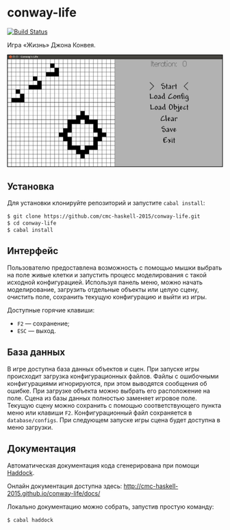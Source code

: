 # conway-life

[![Build Status](https://travis-ci.org/cmc-haskell-2015/conway-life.svg?branch=master)](https://travis-ci.org/cmc-haskell-2015/conway-life)

Игра «Жизнь» Джона Конвея.

![Screenshot](img/screenshot.png)

## Установка

Для установки клонируйте репозиторий и запустите `cabal install`:

```
$ git clone https://github.com/cmc-haskell-2015/conway-life.git
$ cd conway-life
$ cabal install
```

## Интерфейс

Пользователю предоставлена возможность с помощью мышки выбрать на поле живые 
клетки и запустить процесс моделирования с такой исходной конфигурацией. 
Используя панель меню, можно начать моделирование, загрузить отдельные
объекты или целую сцену, очистить поле, сохранить текущую конфигурацию и
выйти из игры. 

Доступные горячие клавиши:
- `F2` — сохранение;
- `ESC` — выход.

## База данных

В игре доступна база данных объектов и сцен.
При запуске игры происходит загрузка конфигурационных файлов. 
Файлы с ошибочными конфигурациями игнорируются, при этом выводятся сообщения 
об ошибке. 
При загрузке объекта можно выбрать его расположение на поле. Сцена из базы
данных полностью заменяет игровое поле. 
Текущую сцену можно сохранить с помощью соответствующего пункта меню или клавиши
`F2`. Конфигурационный файл сохраняется в `database/configs`. При следующем
запуске игры сцена будет доступна в меню загрузки.

## Документация

Автоматическая документация кода сгенерирована при помощи [Haddock](https://www.haskell.org/haddock/).

Онлайн документация доступна здесь: http://cmc-haskell-2015.github.io/conway-life/docs/

Локально документацию можно собрать, запустив простую команду:

```
$ cabal haddock
```

